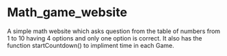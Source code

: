 # Math_game_website
A simple math website which asks question
from the table of numbers from 1 to 10
having 4 options and only one option is correct.
It also has the function startCountdown() to 
impliment time in each Game.
